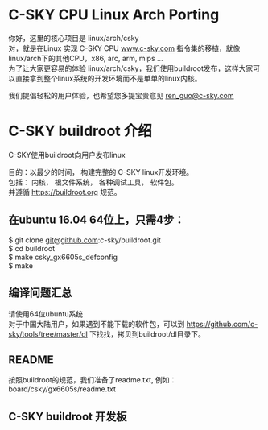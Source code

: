 # C-SKY CPU Linux Arch Porting

你好，这里的核心项目是 linux/arch/csky<br>
对，就是在Linux 实现 C-SKY CPU www.c-sky.com 指令集的移植，就像linux/arch下的其他CPU，x86, arc, arm, mips ...<br>
为了让大家更容易的体验 linux/arch/csky，我们使用buildroot发布，这样大家可以直接拿到整个linux系统的开发环境而不是单单的linux内核。<br>

我们提倡轻松的用户体验，也希望您多提宝贵意见 ren_guo@c-sky.com

# C-SKY buildroot 介绍

C-SKY使用buildroot向用户发布linux

目的：以最少的时间， 构建完整的 C-SKY linux开发环境。 <br>
包括： 内核， 根文件系统， 各种调试工具， 软件包。 <br>
并遵循 https://buildroot.org 规范。

## 在ubuntu 16.04 64位上，只需4步：
$ git clone git@github.com:c-sky/buildroot.git<br>
$ cd buildroot<br>
$ make csky_gx6605s_defconfig<br>
$ make<br>

## 编译问题汇总
请使用64位ubuntu系统<br>
对于中国大陆用户，如果遇到不能下载的软件包，可以到 https://github.com/c-sky/tools/tree/master/dl 下找找，拷贝到buildroot/dl目录下。

## README
按照buildroot的规范，我们准备了readme.txt, 例如：<br>
board/csky/gx6605s/readme.txt<br>


## C-SKY buildroot 开发板

